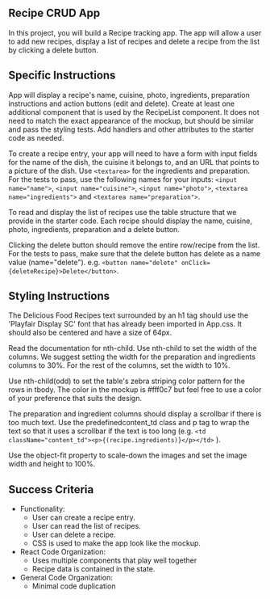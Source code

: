 ## Recipe CRUD App

In this project, you will build a Recipe tracking app. The app will allow a user to add new recipes, display a list of recipes and delete a recipe from the list by clicking a delete button.

## Specific Instructions

App will display a recipe's name, cuisine, photo, ingredients, preparation instructions and action buttons (edit and delete).
Create at least one additional component that is used by the RecipeList component.
It does not need to match the exact appearance of the mockup, but should be similar and pass the styling tests.
Add handlers and other attributes to the starter code as needed.

To create a recipe entry, your app will need to have a form with input fields for the name of the dish, the cuisine it belongs to, and an URL that points to a picture of the dish. Use `<textarea>` for the ingredients and preparation. For the tests to pass, use the following names for your inputs: `<input name="name">`, `<input name="cuisine">`, `<input name="photo">`, `<textarea name="ingredients">` and `<textarea name="preparation">`.

To read and display the list of recipes use the table structure that we provide in the starter code. Each recipe should display the name, cuisine, photo, ingredients, preparation and a delete button.

Clicking the delete button should remove the entire row/recipe from the list. For the tests to pass, make sure that the delete button has delete as a name value (name="delete"). e.g. `<button name="delete" onClick={deleteRecipe}>Delete</button>`.

## Styling Instructions

The Delicious Food Recipes text surrounded by an h1 tag should use the 'Playfair Display SC' font that has already been imported in App.css. It should also be centered and have a size of 64px.

Read the documentation for nth-child. Use nth-child to set the width of the columns. We suggest setting the width for the preparation and ingredients columns to 30%. For the rest of the columns, set the width to 10%.

Use nth-child(odd) to set the table's zebra striping color pattern for the rows in tbody. The color in the mockup is #fff0c7 but feel free to use a color of your preference that suits the design.

The preparation and ingredient columns should display a scrollbar if there is too much text. Use the predefinedcontent_td class and p tag to wrap the text so that it uses a scrollbar if the text is too long (e.g. `<td className="content_td"><p>{(recipe.ingredients)}</p></td>` ).

Use the object-fit property to scale-down the images and set the image width and height to 100%.

## Success Criteria

  * Functionality:
    * User can create a recipe entry.
    * User can read the list of recipes.
    * User can delete a recipe.
    * CSS is used to make the app look like the mockup.
  * React Code Organization:
    * Uses multiple components that play well together
    * Recipe data is contained in the state.
  * General Code Organization:
    * Minimal code duplication